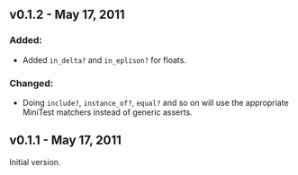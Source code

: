 v0.1.2 - May 17, 2011
---------------------

### Added:
  * Added `in_delta?` and `in_eplison?` for floats.

### Changed:
  * Doing `include?`, `instance_of?`, `equal?` and so on will use the 
  appropriate MiniTest matchers instead of generic asserts.

v0.1.1 - May 17, 2011
---------------------

Initial version.
